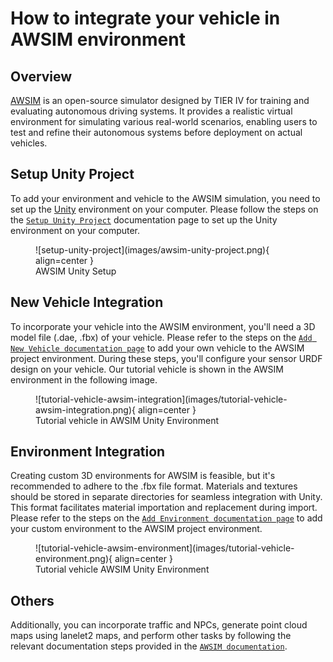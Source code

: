 # How to integrate your vehicle in AWSIM environment

## Overview

[AWSIM](https://github.com/tier4/AWSIM) is an open-source simulator designed by TIER IV for
training and evaluating autonomous driving systems.
It provides a realistic virtual environment for simulating various real-world scenarios, enabling
users to test and refine their autonomous systems before deployment on actual vehicles.

## Setup Unity Project

To add your environment and vehicle to the AWSIM simulation,
you need to set up the [Unity](https://unity.com/) environment on your computer.
Please follow the steps on the [`Setup Unity Project`](https://tier4.github.io/AWSIM/GettingStarted/SetupUnityProject/)
documentation page
to set up the Unity environment on your computer.

<figure markdown>
  ![setup-unity-project](images/awsim-unity-project.png){ align=center }
  <figcaption>
  AWSIM Unity Setup
  </figcaption>
</figure>

## New Vehicle Integration

To incorporate your vehicle into the AWSIM environment,
you'll need a 3D model file (.dae, .fbx) of your vehicle.
Please refer to the steps on the [`Add New Vehicle
documentation page`](https://tier4.github.io/AWSIM/Components/Vehicle/AddNewVehicle/AddAVehicle/) to add your own vehicle to the AWSIM
project environment. During these steps, you'll configure
your sensor URDF design on your vehicle.
Our tutorial vehicle is shown in the AWSIM environment in the following image.

<figure markdown>
  ![tutorial-vehicle-awsim-integration](images/tutorial-vehicle-awsim-integration.png){ align=center }
  <figcaption>
  Tutorial vehicle in AWSIM Unity Environment
  </figcaption>
</figure>

## Environment Integration

Creating custom 3D environments for AWSIM is feasible,
but it's recommended to adhere to the .fbx file format.
Materials and textures should be stored in separate directories
for seamless integration with Unity. This format facilitates material
importation and replacement during import.
Please refer to the steps on the
[`Add Environment documentation page`](https://tier4.github.io/AWSIM/Components/Environment/AddNewEnvironment/AddEnvironment/)
to add your custom environment to the AWSIM project environment.

<figure markdown>
  ![tutorial-vehicle-awsim-environment](images/tutorial-vehicle-environment.png){ align=center }
  <figcaption>
  Tutorial vehicle AWSIM Unity Environment
  </figcaption>
</figure>

## Others

Additionally, you can incorporate traffic and NPCs,
generate point cloud maps using lanelet2 maps, and
perform other tasks by following the relevant
documentation steps provided in the [`AWSIM documentation`](https://tier4.github.io/AWSIM/).
